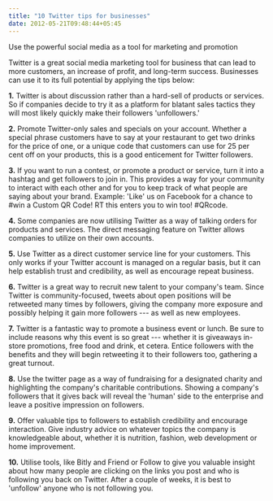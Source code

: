 ```yaml
---
title: "10 Twitter tips for businesses"
date: 2012-05-21T09:48:44+05:45
---
```


<p class="lead">Use the powerful social media as a tool for marketing and promotion</p>

Twitter is a great social media marketing tool for business that can lead to more customers, an increase of profit, and long-term success. Businesses can use it to its full potential by applying the tips below:

**1.** Twitter is about discussion rather than a hard-sell of products or services. So if companies decide to try it as a platform for blatant sales tactics they will most likely quickly make their followers 'unfollowers.'

**2.** Promote Twitter-only sales and specials on your account. Whether a special phrase customers have to say at your restaurant to get two drinks for the price of one, or a unique code that customers can use for 25 per cent off on your products, this is a good enticement for Twitter followers.

**3.** If you want to run a contest, or promote a product or service, turn it into a hashtag and get followers to join in. This provides a way for your community to interact with each other and for you to keep track of what people are saying about your brand. Example: 'Like' us on Facebook for a chance to #win a Custom QR Code! RT this enters you to win too! #QRcode.

**4.** Some companies are now utilising Twitter as a way of talking orders for products and services. The direct messaging feature on Twitter allows companies to utilize on their own accounts.

**5.** Use Twitter as a direct customer service line for your customers. This only works if your Twitter account is managed on a regular basis, but it can help establish trust and credibility, as well as encourage repeat business.

**6.** Twitter is a great way to recruit new talent to your company's team. Since Twitter is community-focused, tweets about open positions will be retweeted many times by followers, giving the company more exposure and possibly helping it gain more followers --- as well as new employees.

**7.** Twitter is a fantastic way to promote a business event or lunch. Be sure to include reasons why this event is so great --- whether it is giveaways in-store promotions, free food and drink, et cetera. Entice followers with the benefits and they will begin retweeting it to their followers too, gathering a great turnout.

**8.** Use the twitter page as a way of fundraising for a designated charity and highlighting the company's charitable contributions. Showing a company's followers that it gives back will reveal the 'human' side to the enterprise and leave a positive impression on followers.

**9.** Offer valuable tips to followers to establish credibility and encourage interaction. Give industry advice on whatever topics the company is knowledgeable about, whether it is nutrition, fashion, web development or home improvement.

**10.** Utilise tools, like Bitly and Friend or Follow to give you valuable insight about how many people are clicking on the links you post and who is following you back on Twitter. After a couple of weeks, it is best to 'unfollow' anyone who is not following you.
